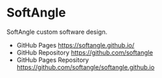 
SoftAngle
=========

SoftAngle custom software design.

* GitHub Pages <https://softangle.github.io/>
* GitHub Repository <https://github.com/softangle>
* GitHub Pages Repository <https://github.com/softangle/softangle.github.io>
